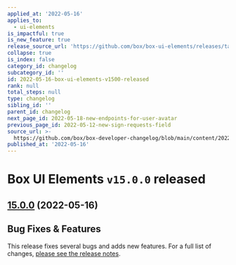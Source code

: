```yaml
---
applied_at: '2022-05-16'
applies_to:
  - ui-elements
is_impactful: true
is_new_feature: true
release_source_url: 'https://github.com/box/box-ui-elements/releases/tag/v15.0.0'
collapse: true
is_index: false
category_id: changelog
subcategory_id: ''
id: 2022-05-16-box-ui-elements-v1500-released
rank: null
total_steps: null
type: changelog
sibling_id: ''
parent_id: changelog
next_page_id: 2022-05-18-new-endpoints-for-user-avatar
previous_page_id: 2022-05-12-new-sign-requests-field
source_url: >-
  https://github.com/box/box-developer-changelog/blob/main/content/2022/05-16-box-ui-elements-v1500-released.md
published_at: '2022-05-16'
---
```

# Box UI Elements `v15.0.0` released

## [15.0.0][1] (2022-05-16)

## Bug Fixes & Features

This release fixes several bugs and adds new features.
For a full list of changes, [please see the release notes][1].

[1]: https://github.com/box/box-ui-elements/releases/tag/v15.0.0
